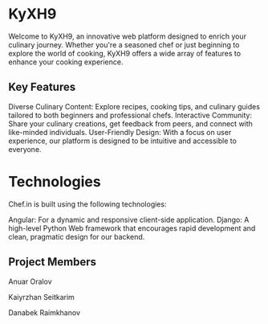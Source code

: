 # KyXH9
Welcome to KyXH9, an innovative web platform designed to enrich your culinary journey. Whether you're a seasoned chef or just beginning to explore the world of cooking, KyXH9 offers a wide array of features to enhance your cooking experience.

## Key Features 
Diverse Culinary Content: Explore recipes, cooking tips, and culinary guides tailored to both beginners and professional chefs.
Interactive Community: Share your culinary creations, get feedback from peers, and connect with like-minded individuals.
User-Friendly Design: With a focus on user experience, our platform is designed to be intuitive and accessible to everyone.
# Technologies 
Chef.in is built using the following technologies: 

Angular: For a dynamic and responsive client-side application.
Django: A high-level Python Web framework that encourages rapid development and clean, pragmatic design for our backend.

## Project Members
Anuar Oralov 

Kaiyrzhan Seitkarim

Danabek Raimkhanov
